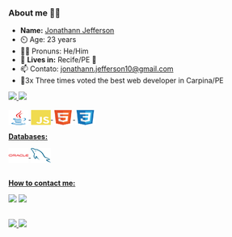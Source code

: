 ### About me 👨‍💻 
- <b>Name:</b>  <a href="https://www.linkedin.com/in/jonathann-jefferson-21a682134/">Jonathann Jefferson</a>
- ⏲️ Age:</b> 23 years
- 👨‍💻 Pronuns:</b> He/Him
- 🌇 <b>Lives in:</b> Recife/PE 🌴 
- 📫 Contato: <a>jonathann.jefferson10@gmail.com</a>
- 🥇3x Three times voted the best web developer in Carpina/PE


<a href="https://github.com/jonathannjefferson">
  <img height="180em" src="https://github-readme-stats.vercel.app/api?username=jonathannjefferson&show_icons=true&theme=github_dark&include_all_commits=true&count_private=true"/>
  <img height="180em" src="https://github-readme-stats.vercel.app/api/top-langs/?username=jonathannjefferson&layout=compact&langs_count=7&theme=github_dark"/>
</div>

<div style="display: inline_block"><br>
  <img align="center" alt="Jonathann-JAVA" height="30" width="40" src="https://raw.githubusercontent.com/devicons/devicon/master/icons/java/java-original.svg"> 
  <img align="center" alt="Jonathann-Js" height="30" width="40" src="https://raw.githubusercontent.com/devicons/devicon/master/icons/javascript/javascript-plain.svg">
  <img align="center" alt="Jonathann-HTML" height="30" width="40" src="https://raw.githubusercontent.com/devicons/devicon/master/icons/html5/html5-original.svg">
  <img align="center" alt="Jonathann-CSS" height="30" width="40" src="https://raw.githubusercontent.com/devicons/devicon/master/icons/css3/css3-original.svg">
</div>

 
<b>Databases:</b>
 
<div style="display: inline_block">
  <img align="center" alt="Jonathann-Oracle" height="30" width="40" src="https://raw.githubusercontent.com/devicons/devicon/master/icons/oracle/oracle-original.svg">
  <img align="center" alt="Jonathann-MySql" height="30" width="40" src="https://raw.githubusercontent.com/devicons/devicon/master/icons/mysql/mysql-original.svg">
</div>
 
<br><b>How to contact me:</b><br>
 
<div> 
  <a href="mailto:jonathann.jefferson10@gmail.com"><img src="https://img.shields.io/badge/Gmail-D14836?style=for-the-badge&logo=gmail&logoColor=white" target="_blank"></a>
  <a href="https://www.linkedin.com/in/jonathann-jefferson-21a682134/" target="_blank"><img src="https://img.shields.io/badge/-LinkedIn-%230077B5?style=for-the-badge&logo=linkedin&logoColor=white" target="_blank"></a> 
 
 </div>
 
##
 
<div>
  <a href="https://github.com/jonathannjefferson">
  <img height="180em" src="https://github-readme-stats.vercel.app/api?username=jonathannjefferson&show_icons=true&theme=light&include_all_commits=true&count_private=true"/>
  <img height="180em" src="https://github-readme-stats.vercel.app/api/top-langs/?username=jonathannjefferson&layout=compact&langs_count=7&theme=light"/>
</div> 
